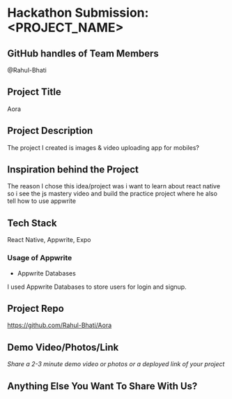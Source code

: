 # Hackathon Submission: <PROJECT_NAME>


## GitHub handles of Team Members  
@Rahul-Bhati


## Project Title
Aora

## Project Description    
The project I created is images & video uploading app for mobiles?

## Inspiration behind the Project  
The reason I chose this idea/project was i want to learn about react native so i see the js mastery video and build the practice project where he also tell how to use appwrite

## Tech Stack    
React Native, Appwrite, Expo

### Usage of Appwrite
- Appwrite Databases

I used Appwrite Databases to store users for login and signup. 
<!--

- Appwrite Databases

I used Appwrite Databases to...

- Appwrite Storage

I used Appwrite Storage to...

.
.
.

-->

## Project Repo  
https://github.com/Rahul-Bhati/Aora

## Demo Video/Photos/Link
_Share a 2-3 minute demo video or photos or a deployed link of your project_

## Anything Else You Want To Share With Us?

